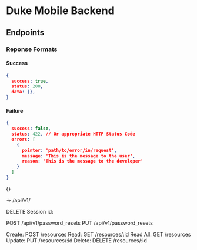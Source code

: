 # Duke Mobile Backend

## Endpoints


### Reponse Formats

#### Success


```json
{
  success: true,
  status: 200,
  data: {},
}
```

#### Failure

```json
{
  success: false,
  status: 422, // Or appropriate HTTP Status Code
  errors: [
    {
      pointer: 'path/to/error/in/request',
      message: 'This is the message to the user',
      reason: 'This is the message to the developer'
    }
  ]
}
```



{}

=> /api/v1/



DELETE
  Session
    id:

POST /api/v1/password_resets
PUT /api/v1/password_resets


Create: POST /resources
Read: GET /resources/:id
Read All: GET /resources
Update: PUT /resources/:id
Delete: DELETE /resources/:id
